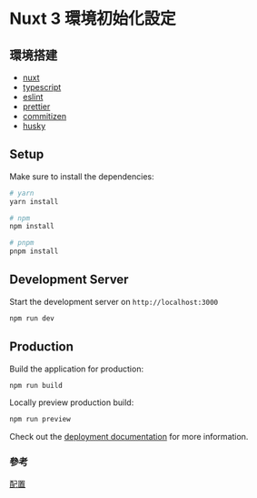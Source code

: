 # Nuxt 3 環境初始化設定

## 環境搭建

- [nuxt](https://github.com/nuxt/nuxt)
- [typescript](https://github.com/microsoft/TypeScript)
- [eslint](https://github.com/eslint/eslint)
- [prettier](https://github.com/prettier/prettier)
- [commitizen](https://github.com/commitizen/cz-cli)
- [husky](https://github.com/typicode/husky)

## Setup

Make sure to install the dependencies:

```bash
# yarn
yarn install

# npm
npm install

# pnpm
pnpm install
```

## Development Server

Start the development server on `http://localhost:3000`

```bash
npm run dev
```

## Production

Build the application for production:

```bash
npm run build
```

Locally preview production build:

```bash
npm run preview
```

Check out the [deployment documentation](https://nuxt.com/docs/getting-started/deployment) for more information.

### 參考

[配置](https://juejin.cn/post/7170746000112353293)

